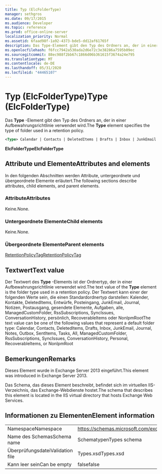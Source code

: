 ```yaml
---
title: Typ (ElcFolderType)
manager: sethgros
ms.date: 09/17/2015
ms.audience: Developer
ms.topic: reference
ms.prod: office-online-server
localization_priority: Normal
ms.assetid: 6faad98f-1a92-4373-bde5-dd12af61765f
description: Das Type-Element gibt den Typ des Ordners an, der in einer Aufbewahrungsrichtlinie verwendet wird.
ms.openlocfilehash: f6fcc7942a530ada2d6e72c3e38286a7595b09ec
ms.sourcegitcommit: 88ec988f2bb67c1866d06b361615f3674a24e795
ms.translationtype: MT
ms.contentlocale: de-DE
ms.lasthandoff: 05/31/2020
ms.locfileid: "44465107"
---
```

# <a name="type-elcfoldertype"></a><span data-ttu-id="2dea1-103">Typ (ElcFolderType)</span><span class="sxs-lookup"><span data-stu-id="2dea1-103">Type (ElcFolderType)</span></span>

<span data-ttu-id="2dea1-104">Das **Type** -Element gibt den Typ des Ordners an, der in einer Aufbewahrungsrichtlinie verwendet wird.</span><span class="sxs-lookup"><span data-stu-id="2dea1-104">The **Type** element specifies the type of folder used in a retention policy.</span></span> 
  
```XML
<Type> Calendar | Contacts | DeletedItems | Drafts | Inbox | JunkEmail | Journal | Notes | Outbox | SentItems | Tasks | All | ManagedCustomFolder | RssSubscriptions | SyncIssues | ConversationHistory | Personal | RecoverableItems | NonIpmRoot <Type>
```

 <span data-ttu-id="2dea1-105">**ElcFolderType**</span><span class="sxs-lookup"><span data-stu-id="2dea1-105">**ElcFolderType**</span></span>
## <a name="attributes-and-elements"></a><span data-ttu-id="2dea1-106">Attribute und Elemente</span><span class="sxs-lookup"><span data-stu-id="2dea1-106">Attributes and elements</span></span>

<span data-ttu-id="2dea1-107">In den folgenden Abschnitten werden Attribute, untergeordnete und übergeordnete Elemente erläutert.</span><span class="sxs-lookup"><span data-stu-id="2dea1-107">The following sections describe attributes, child elements, and parent elements.</span></span>
  
### <a name="attributes"></a><span data-ttu-id="2dea1-108">Attribute</span><span class="sxs-lookup"><span data-stu-id="2dea1-108">Attributes</span></span>

<span data-ttu-id="2dea1-109">Keine.</span><span class="sxs-lookup"><span data-stu-id="2dea1-109">None.</span></span>
  
### <a name="child-elements"></a><span data-ttu-id="2dea1-110">Untergeordnete Elemente</span><span class="sxs-lookup"><span data-stu-id="2dea1-110">Child elements</span></span>

<span data-ttu-id="2dea1-111">Keine.</span><span class="sxs-lookup"><span data-stu-id="2dea1-111">None.</span></span>
  
### <a name="parent-elements"></a><span data-ttu-id="2dea1-112">Übergeordnete Elemente</span><span class="sxs-lookup"><span data-stu-id="2dea1-112">Parent elements</span></span>

[<span data-ttu-id="2dea1-113">RetentionPolicyTag</span><span class="sxs-lookup"><span data-stu-id="2dea1-113">RetentionPolicyTag</span></span>](retentionpolicytag.md)
  
## <a name="text-value"></a><span data-ttu-id="2dea1-114">Textwert</span><span class="sxs-lookup"><span data-stu-id="2dea1-114">Text value</span></span>

<span data-ttu-id="2dea1-115">Der Textwert des **Type** -Elements ist der Ordnertyp, der in einer Aufbewahrungsrichtlinie verwendet wird.</span><span class="sxs-lookup"><span data-stu-id="2dea1-115">The text value of the **Type** element is the folder type used in a retention policy.</span></span> <span data-ttu-id="2dea1-116">Der Textwert kann einer der folgenden Werte sein, die einen Standardordnertyp darstellen: Kalender, Kontakte, DeletedItems, Entwürfe, Posteingang, JunkEmail, Journal, Notizen, Postausgang, gesendete Elemente, Aufgaben, alle, ManagedCustomFolder, RssSubscriptions, SyncIssues, ConversationHistory, persönlich, RecoverableItems oder NonIpmRoot</span><span class="sxs-lookup"><span data-stu-id="2dea1-116">The text value can be one of the following values that represent a default folder type: Calendar, Contacts, DeletedItems, Drafts, Inbox, JunkEmail, Journal, Notes, Outbox, SentItems, Tasks, All, ManagedCustomFolder, RssSubscriptions, SyncIssues, ConversationHistory, Personal, RecoverableItems, or NonIpmRoot</span></span> 
  
## <a name="remarks"></a><span data-ttu-id="2dea1-117">Bemerkungen</span><span class="sxs-lookup"><span data-stu-id="2dea1-117">Remarks</span></span>

<span data-ttu-id="2dea1-118">Dieses Element wurde in Exchange Server 2013 eingeführt.</span><span class="sxs-lookup"><span data-stu-id="2dea1-118">This element was introduced in Exchange Server 2013.</span></span>
  
<span data-ttu-id="2dea1-119">Das Schema, das dieses Element beschreibt, befindet sich im virtuellen IIS-Verzeichnis, das Exchange-Webdienste hostet.</span><span class="sxs-lookup"><span data-stu-id="2dea1-119">The schema that describes this element is located in the IIS virtual directory that hosts Exchange Web Services.</span></span>
  
## <a name="element-information"></a><span data-ttu-id="2dea1-120">Informationen zu Elementen</span><span class="sxs-lookup"><span data-stu-id="2dea1-120">Element information</span></span>

|||
|:-----|:-----|
|<span data-ttu-id="2dea1-121">Namespace</span><span class="sxs-lookup"><span data-stu-id="2dea1-121">Namespace</span></span>  <br/> |https://schemas.microsoft.com/exchange/services/2006/types  <br/> |
|<span data-ttu-id="2dea1-122">Name des Schemas</span><span class="sxs-lookup"><span data-stu-id="2dea1-122">Schema name</span></span>  <br/> |<span data-ttu-id="2dea1-123">Schematypen</span><span class="sxs-lookup"><span data-stu-id="2dea1-123">Types schema</span></span>  <br/> |
|<span data-ttu-id="2dea1-124">Überprüfungsdatei</span><span class="sxs-lookup"><span data-stu-id="2dea1-124">Validation file</span></span>  <br/> |<span data-ttu-id="2dea1-125">Types.xsd</span><span class="sxs-lookup"><span data-stu-id="2dea1-125">Types.xsd</span></span>  <br/> |
|<span data-ttu-id="2dea1-126">Kann leer sein</span><span class="sxs-lookup"><span data-stu-id="2dea1-126">Can be empty</span></span>  <br/> |<span data-ttu-id="2dea1-127">false</span><span class="sxs-lookup"><span data-stu-id="2dea1-127">false</span></span>  <br/> |
   

